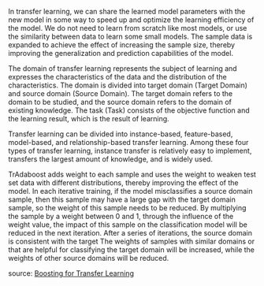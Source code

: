 In transfer learning, we can share the learned model parameters with the new model in some way to speed up and optimize the learning efficiency of the model. We do not need to learn from scratch like most models, or use the similarity between data to learn some small models. The sample data is expanded to achieve the effect of increasing the sample size, thereby improving the generalization and prediction capabilities of the model.

The domain of transfer learning represents the subject of learning and expresses the characteristics of the data and the distribution of the characteristics. The domain is divided into target domain (Target Domain) and source domain (Source Domain). The target domain refers to the domain to be studied, and the source domain refers to the domain of existing knowledge. The task (Task) consists of the objective function and the learning result, which is the result of learning.

Transfer learning can be divided into instance-based, feature-based, model-based, and relationship-based transfer learning. Among these four types of transfer learning, instance transfer is relatively easy to implement, transfers the largest amount of knowledge, and is widely used.

TrAdaboost adds weight to each sample and uses the weight to weaken test set data with different distributions, thereby improving the effect of the model. In each iterative training, if the model misclassifies a source domain sample, then this sample may have a large gap with the target domain sample, so the weight of this sample needs to be reduced. By multiplying the sample by a weight between 0 and 1, through the influence of the weight value, the impact of this sample on the classification model will be reduced in the next iteration. After a series of iterations, the source domain is consistent with the target The weights of samples with similar domains or that are helpful for classifying the target domain will be increased, while the weights of other source domains will be reduced.

source: [Boosting for Transfer Learning](https://cse.hkust.edu.hk/~qyang/Docs/2007/tradaboost.pdf)

